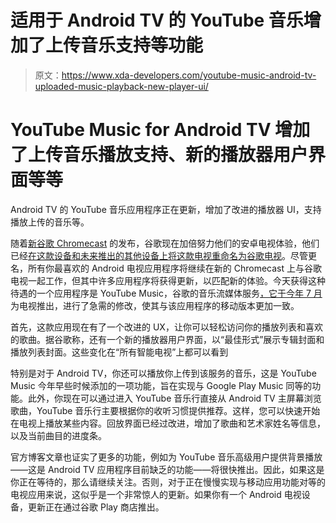 # 适用于 Android TV 的 YouTube 音乐增加了上传音乐支持等功能

> 原文：<https://www.xda-developers.com/youtube-music-android-tv-uploaded-music-playback-new-player-ui/>

# YouTube Music for Android TV 增加了上传音乐播放支持、新的播放器用户界面等等

Android TV 的 YouTube 音乐应用程序正在更新，增加了改进的播放器 UI，支持播放上传的音乐等。

随着[新谷歌 Chromecast](https://www.xda-developers.com/google-chromecast-with-google-tv-cheap-streaming-tv-stick-50/) 的发布，谷歌现在加倍努力他们的安卓电视体验，他们已经[在这款设备和未来推出的其他设备上将这款电视重命名为谷歌电视](https://www.xda-developers.com/new-google-tv-interface-replace-android-tv-ui/)。尽管更名，所有你最喜欢的 Android 电视应用程序将继续在新的 Chromecast 上与谷歌电视一起工作，但其中许多应用程序将获得更新，以匹配新的体验。今天获得这种待遇的一个应用程序是 YouTube Music，谷歌的音乐流媒体服务[，它于今年 7 月](https://www.xda-developers.com/youtube-music-android-tv/)为电视推出，进行了急需的修改，使其与该应用程序的移动版本更加一致。

首先，这款应用现在有了一个改进的 UX，让你可以轻松访问你的播放列表和喜欢的歌曲。据谷歌称，还有一个新的播放器用户界面，以“最佳形式”展示专辑封面和播放列表封面。这些变化在“所有智能电视”上都可以看到

特别是对于 Android TV，你还可以播放你上传到该服务的音乐，这是 YouTube Music 今年早些时候添加的一项功能，旨在实现与 Google Play Music 同等的功能。此外，你现在可以通过进入 YouTube 音乐行直接从 Android TV 主屏幕浏览歌曲，YouTube 音乐行主要根据你的收听习惯提供推荐。这样，您可以快速开始在电视上播放某些内容。回放界面已经过改进，增加了歌曲和艺术家姓名等信息，以及当前曲目的进度条。

官方博客文章也证实了更多的功能，例如为 YouTube 音乐高级用户提供背景播放——这是 Android TV 应用程序目前缺乏的功能——将很快推出。因此，如果这是你正在等待的，那么请继续关注。否则，对于正在慢慢实现与移动应用功能对等的电视应用来说，这似乎是一个非常惊人的更新。如果你有一个 Android 电视设备，更新正在通过谷歌 Play 商店推出。